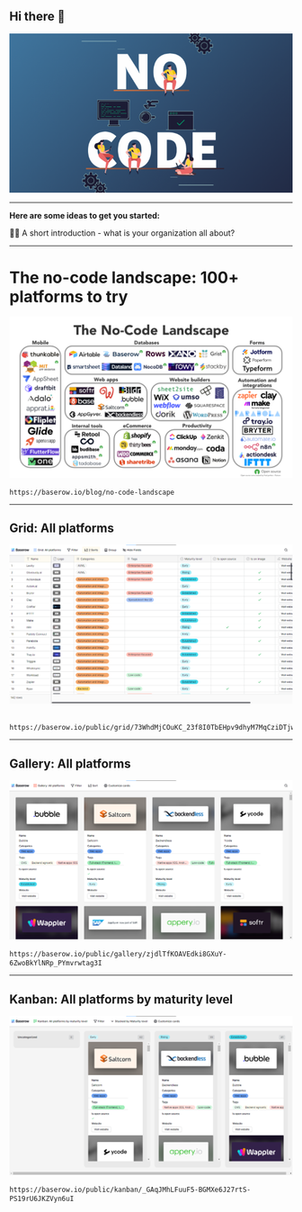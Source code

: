 ## Hi there 👋

![alt text](What-is-No-code-Developmet-1200x675-731x411.png)

---

**Here are some ideas to get you started:**

🙋‍♀️ A short introduction - what is your organization all about?

---

# The no-code landscape: 100+ platforms to try

![alt text](image.png)

```
https://baserow.io/blog/no-code-landscape

```

---

## Grid: All platforms

![alt text](image-1.png)

```

https://baserow.io/public/grid/73WhdMjCOuKC_23f8I0TbEHpv9dhyM7MqCziDTjwBz8
```

---

## Gallery: All platforms

![alt text](image-2.png)

```
https://baserow.io/public/gallery/zjdlTfKOAVEdki8GXuY-6ZwoBkYlNRp_PYmvrwtag3I

```

---

## Kanban: All platforms by maturity level

![alt text](image-3.png)

```
https://baserow.io/public/kanban/_GAqJMhLFuuF5-BGMXe6J27rtS-PS19rU6JKZVyn6uI

```

